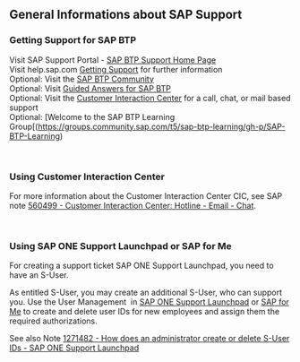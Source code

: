 ## General Informations about SAP Support


### Getting Support for SAP BTP

Visit SAP Support Portal - [SAP BTP Support Home Page](https://support.sap.com/en/product/support-by-product/01200615320800003694.html) <br>
Visit help.sap.com [Getting Support](https://help.sap.com/viewer/65de2977205c403bbc107264b8eccf4b/Cloud/en-US/5dd739823b824b539eee47b7860a00be.html) for further information <br>
Optional: Visit the [SAP BTP Community](https://community.sap.com/topics/business-technology-platform) <br>
Optional: Visit [Guided Answers for SAP BTP](https://ga.support.sap.com/dtp/viewer/) <br>
Optional: Visit the [Customer Interaction Center](https://support.sap.com/en/contact-us/cic.html) for a call, chat, or mail based support <br>
Optional: [Welcome to the SAP BTP Learning Group[(https://groups.community.sap.com/t5/sap-btp-learning/gh-p/SAP-BTP-Learning) <br>

<br>


### Using Customer Interaction Center

For more information about the Customer Interaction Center CIC, see SAP note [560499 - Customer Interaction Center: Hotline - Email - Chat](https://launchpad.support.sap.com/#/notes/560499).

<br>


### Using SAP ONE Support Launchpad or SAP for Me

For creating a support ticket SAP ONE Support Launchpad, you need to have an S-User.

As entitled S-User, you may create an additional S-User, who can support you. Use the User Management  in [SAP ONE Support Launchpad](https://launchpad.support.sap.com/) or [SAP for Me](https://me.sap.com/servicessupport) to create and delete user IDs for new employees and assign them the required authorizations.

See also Note [1271482 - How does an administrator create or delete S-User IDs - SAP ONE Support Launchpad](https://launchpad.support.sap.com/#/notes/1271482)
<br>

